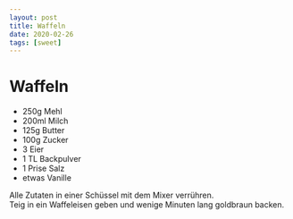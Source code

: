 ```yaml
---
layout: post
title: Waffeln
date: 2020-02-26
tags: [sweet]
---
```

# Waffeln

- 250g Mehl
- 200ml Milch
- 125g Butter
- 100g Zucker
- 3 Eier
- 1 TL Backpulver
- 1 Prise Salz
- etwas Vanille

Alle Zutaten in einer Schüssel mit dem Mixer verrühren.  
Teig in ein Waffeleisen geben und wenige Minuten lang goldbraun backen.  
